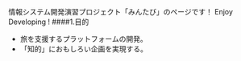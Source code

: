 

情報システム開発演習プロジェクト「みんたび」のページです！
Enjoy Developing !
####1.目的
* 旅を支援するプラットフォームの開発。
* 「知的」におもしろい企画を実現する。
